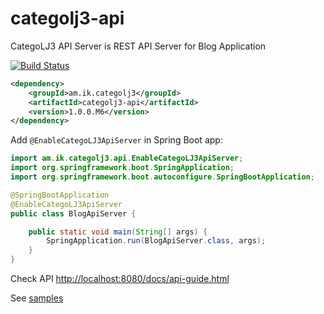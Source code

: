 # categolj3-api

CategoLJ3 API Server is REST API Server for Blog Application

[![Build Status](https://travis-ci.org/categolj/categolj3-api.svg?branch=master)](https://travis-ci.org/categolj/categolj3-api)

``` xml
<dependency>
    <groupId>am.ik.categolj3</groupId>
    <artifactId>categolj3-api</artifactId>
    <version>1.0.0.M6</version>
</dependency>
```

Add `@EnableCategoLJ3ApiServer` in Spring Boot app:

``` java
import am.ik.categolj3.api.EnableCategoLJ3ApiServer;
import org.springframework.boot.SpringApplication;
import org.springframework.boot.autoconfigure.SpringBootApplication;

@SpringBootApplication
@EnableCategoLJ3ApiServer
public class BlogApiServer {

    public static void main(String[] args) {
        SpringApplication.run(BlogApiServer.class, args);
    }
}
```

Check API [http://localhost:8080/docs/api-guide.html](http://localhost:8080/docs/api-guide.html)

See [samples](samples)
